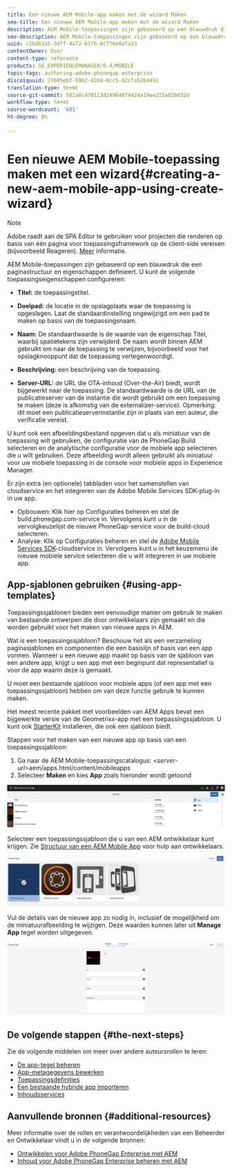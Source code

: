 ```yaml
---
title: Een nieuwe AEM Mobile-app maken met de wizard Maken
seo-title: Een nieuwe AEM Mobile-app maken met de wizard Maken
description: AEM Mobile-toepassingen zijn gebaseerd op een blauwdruk die een paginastructuur en eigenschappen definieert. Volg deze pagina voor meer informatie over het maken van een nieuwe app op basis van een toepassingssjabloon.
seo-description: AEM Mobile-toepassingen zijn gebaseerd op een blauwdruk die een paginastructuur en eigenschappen definieert. Volg deze pagina voor meer informatie over het maken van een nieuwe app op basis van een toepassingssjabloon.
uuid: c2bd63a5-3dff-4a72-b1fb-0c776e0afa33
contentOwner: User
content-type: reference
products: SG_EXPERIENCEMANAGER/6.4/MOBILE
topic-tags: authoring-adobe-phonegap-enterprise
discoiquuid: 27605eb7-59b2-42d4-8cc5-02cfa52b4491
translation-type: tm+mt
source-git-commit: 501a6c470113d249646f4424a19ee215a82b032d
workflow-type: tm+mt
source-wordcount: '681'
ht-degree: 0%

---
```



# Een nieuwe AEM Mobile-toepassing maken met een wizard{#creating-a-new-aem-mobile-app-using-create-wizard}

>[!NOTE]
>
>Adobe raadt aan de SPA Editor te gebruiken voor projecten die renderen op basis van één pagina voor toepassingsframework op de client-side vereisen (bijvoorbeeld Reageren). [Meer](/help/sites-developing/spa-overview.md) informatie.

AEM Mobile-toepassingen zijn gebaseerd op een blauwdruk die een paginastructuur en eigenschappen definieert. U kunt de volgende toepassingseigenschappen configureren:

* **Titel:** de toepassingstitel.
* **Doelpad:** de locatie in de opslagplaats waar de toepassing is opgeslagen. Laat de standaardinstelling ongewijzigd om een pad te maken op basis van de toepassingsnaam.

* **Naam:** De standaardwaarde is de waarde van de eigenschap Titel, waarbij spatietekens zijn verwijderd. De naam wordt binnen AEM gebruikt om naar de toepassing te verwijzen, bijvoorbeeld voor het opslagknooppunt dat de toepassing vertegenwoordigt.
* **Beschrijving:** een beschrijving van de toepassing.
* **Server-URL:** de URL die OTA-inhoud (Over-the-Air) biedt, wordt bijgewerkt naar de toepassing. De standaardwaarde is de URL van de publicatieserver van de instantie die wordt gebruikt om een toepassing te maken (deze is afkomstig van de externalizer-service). Opmerking: dit moet een publicatieserverinstantie zijn in plaats van een auteur, die verificatie vereist.

U kunt ook een afbeeldingsbestand opgeven dat u als miniatuur van de toepassing wilt gebruiken, de configuratie van de PhoneGap Build selecteren en de analytische configuratie voor de mobiele app selecteren die u wilt gebruiken. Deze afbeelding wordt alleen gebruikt als miniatuur voor uw mobiele toepassing in de console voor mobiele apps in Experience Manager.

Er zijn extra (en optionele) tabbladen voor het samenstellen van cloudservice en het integreren van de Adobe Mobile Services SDK-plug-in in uw app.

* Opbouwen: Klik hier op Configuraties beheren en stel de build.phonegap.com-service in. Vervolgens kunt u in de vervolgkeuzelijst de nieuwe PhoneGap-service voor de build-cloud selecteren.
* Analyse: Klik op Configuraties beheren en stel de [Adobe Mobile Services SDK](https://docs.adobe.com/content/help/en/mobile-services/using/manage-app-settings-ug/configuring-app/download-sdk.html)-cloudservice in. Vervolgens kunt u in het keuzemenu de nieuwe mobiele service selecteren die u wilt integreren in uw mobiele app.

## App-sjablonen gebruiken {#using-app-templates}

Toepassingssjablonen bieden een eenvoudige manier om gebruik te maken van bestaande ontwerpen die door ontwikkelaars zijn gemaakt en die worden gebruikt voor het maken van nieuwe apps in AEM.

Wat is een toepassingssjabloon? Beschouw het als een verzameling paginasjablonen en componenten die een basislijn of basis van een app vormen.
Wanneer u een nieuwe app maakt op basis van de sjabloon van een andere app, krijgt u een app met een beginpunt dat representatief is voor de app waarin deze is gemaakt.

U moet een bestaande sjabloon voor mobiele apps (of een app met een toepassingssjabloon) hebben om van deze functie gebruik te kunnen maken.

Het meest recente pakket met voorbeelden van AEM Apps bevat een bijgewerkte versie van de Geometrixx-app met een toepassingssjabloon. U kunt ook [StarterKit](https://github.com/Adobe-Marketing-Cloud-Apps/aem-phonegap-starter-kit) installeren, die ook een sjabloon biedt.

Stappen voor het maken van een nieuwe app op basis van een toepassingssjabloon:

1. Ga naar de AEM Mobile-toepassingscatalogus: &lt;*server-url*>aem/apps.html/content/mobileapps
1. Selecteer **Maken** en kies **App** zoals hieronder wordt getoond

![chlimage_1-158](assets/chlimage_1-158.png)

Selecteer een toepassingssjabloon die u van een AEM ontwikkelaar kunt krijgen. Zie [Structuur van een AEM Mobile App](/help/mobile/phonegap-structure-an-app.md) voor hulp aan ontwikkelaars.

![chlimage_1-159](assets/chlimage_1-159.png)

Vul de details van de nieuwe app zo nodig in, inclusief de mogelijkheid om de miniatuurafbeelding te wijzigen. Deze waarden kunnen later uit **Manage App** tegel worden uitgegeven.

![chlimage_1-160](assets/chlimage_1-160.png)

## De volgende stappen {#the-next-steps}

Zie de volgende middelen om meer over andere auteursrollen te leren:

* [De app-tegel beheren](/help/mobile/phonegap-app-details-tile.md)
* [App-metagegevens bewerken](/help/mobile/phonegap-editmetadata.md)
* [Toepassingsdefinities](/help/mobile/phonegap-app-definitions.md)
* [Een bestaande hybride app importeren](/help/mobile/phonegap-adding-content-to-imported-app.md)
* [Inhoudsservices](/help/mobile/develop-content-as-a-service.md)

## Aanvullende bronnen {#additional-resources}

Meer informatie over de rollen en verantwoordelijkheden van een Beheerder en Ontwikkelaar vindt u in de volgende bronnen:

* [Ontwikkelen voor Adobe PhoneGap Enterprise met AEM](/help/mobile/developing-in-phonegap.md)
* [Inhoud voor Adobe PhoneGap Enterprise beheren met AEM](/help/mobile/administer-phonegap.md)
